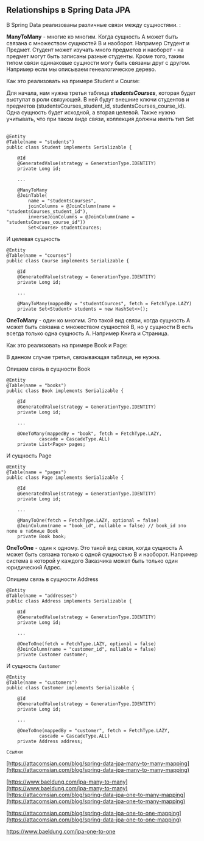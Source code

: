 ## Relationships в Spring Data JPA

В Spring Data реализованы различные связи между сущностями. :  
  
**ManyToMany** - многие ко многим. Когда сущность А может быть связана с множеством сущностей B и наоборот. Например Студент и Предмет. Студент может изучать много предметов и наоборот - на предмет могут быть записаны разные студенты. Кроме того, таким типом связи одинаковые сущности могу быть связаны друг с другом. Например если мы описываем генеалогическое дерево.  
  
Как это реализовать на примере Student и Course:  
  
Для начала, нам нужна третья таблица _**studentsCourses**_, которая будет выступат в роли связующей. В ней будут внешние ключи студентов и предметов (studentsCourses\_student\_id, studentsCourses\_course\_id). Одна сущность будет исходной, а вторая целевой. Также нужно учитывать, что при таком виде связи, коллекция должны иметь тип Set  
 

```plaintext
@Entity
@Table(name = "students")
public class Student implements Serializable {

	@Id
	@GeneratedValue(strategy = GenerationType.IDENTITY)
	private Long id;
	
	...

	@ManyToMany
	@JoinTable(
  		name = "studentsCourses", 
  		joinColumns = @JoinColumn(name = "studentsCourses_student_id"), 
  		inverseJoinColumns = @JoinColumn(name = "studentsCourses_course_id"))
		Set<Course> studentCources;
```

И целевая сущность

```plaintext
@Entity
@Table(name = "courses")
public class Course implements Serializable {

	@Id
	@GeneratedValue(strategy = GenerationType.IDENTITY)
	private Long id;
	
	...

	@ManyToMany(mappedBy = "studentCources", fetch = FetchType.LAZY)
    private Set<Student> students = new HashSet<>();
```

**OneToMany** - один ко многим. Это такой вид связи, когда сущность А может быть связана с множеством сущностей B, но у сущности B есть всегда только одна сущность А. Например Книга и Страница. 

Как это реализовать на примере Book и Page:  
  
В данном случае третья, связывающая таблица, не нужна.  
  
Опишем связь в сущности Book

```plaintext
@Entity
@Table(name = "books")
public class Book implements Serializable {

	@Id
	@GeneratedValue(strategy = GenerationType.IDENTITY)
	private Long id;
	
	...

	@OneToMany(mappedBy = "book", fetch = FetchType.LAZY,
            cascade = CascadeType.ALL)
    private List<Page> pages;
```

И сущность Page

```plaintext
@Entity
@Table(name = "pages")
public class Page implements Serializable {

	@Id
	@GeneratedValue(strategy = GenerationType.IDENTITY)
	private Long id;
	
	...

	@ManyToOne(fetch = FetchType.LAZY, optional = false)
    @JoinColumn(name = "book_id", nullable = false) // book_id это поле в таблице Book
    private Book book;
```

  
**OneToOne** - один к одному. Это такой вид связи, когда сущность А может быть связана только с одной сущностью B и наоборот. Например система в которой у каждого Заказчика может быть только один юридический Адрес. 

Опишем связь в сущности Address

```plaintext
@Entity
@Table(name = "addresses")
public class Address implements Serializable {

	@Id
	@GeneratedValue(strategy = GenerationType.IDENTITY)
	private Long id;
	
	...

	@OneToOne(fetch = FetchType.LAZY, optional = false)
    @JoinColumn(name = "customer_id", nullable = false)
    private Customer customer;
```

И сущность `Customer`

```plaintext
@Entity
@Table(name = "сustomers")
public class Customer implements Serializable {

	@Id
	@GeneratedValue(strategy = GenerationType.IDENTITY)
	private Long id;
	
	...

	@OneToOne(mappedBy = "customer", fetch = FetchType.LAZY,
            cascade = CascadeType.ALL)
    private Address address;
```

`Ссылки`

[https://attacomsian.com/blog/spring-data-jpa-many-to-many-mapping](https://attacomsian.com/blog/spring-data-jpa-many-to-many-mapping)

[https://www.baeldung.com/jpa-many-to-many](https://www.baeldung.com/jpa-many-to-many)  
[https://attacomsian.com/blog/spring-data-jpa-one-to-many-mapping](https://attacomsian.com/blog/spring-data-jpa-one-to-many-mapping)

[https://attacomsian.com/blog/spring-data-jpa-one-to-one-mapping](https://attacomsian.com/blog/spring-data-jpa-one-to-one-mapping)

https://www.baeldung.com/jpa-one-to-one